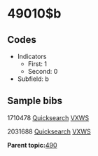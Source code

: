# 49010$b

## Codes

-   Indicators
    -   First: 1
    -   Second: 0
-   Subfield: b

## Sample bibs

1710478 [Quicksearch](https://search.library.yale.edu/catalog/1710478) [VXWS](http://prodorbis.library.yale.edu:7014/vxws/GetHoldingsService?bibId=1710478)

2031688 [Quicksearch](https://search.library.yale.edu/catalog/2031688) [VXWS](http://prodorbis.library.yale.edu:7014/vxws/GetHoldingsService?bibId=2031688)

**Parent topic:**[490](../../tags/490/490.md)

